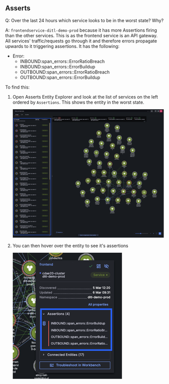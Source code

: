 ## Asserts
Q: Over the last 24 hours which service looks to be in the worst state? Why?

A: `frontendservice-ditl-demo-prod` because it has more Assertions firing than the other services. This is as the frontend service is an API gateway. All services' traffic/requests go through it and therefore errors propagate upwards to it triggering assertions. It has the following:
- Error:
    - INBOUND:span_errors::ErrorRatioBreach
    - INBOUND:span_errors::ErrorBuildup
    - OUTBOUND:span_errors::ErrorRatioBreach
    - OUTBOUND:span_errors::ErrorBuildup

To find this:
1. Open Asserts Entity Explorer and look at the list of services on the left ordered by `Assertions`. This shows the entity in the worst state. 

    ![allentities](/images/breakout_2/1.1-asserts-1.png)

1. You can then hover over the entity to see it's assertions

    ![allentities](/images/breakout_2/1.1-asserts-2.png)

